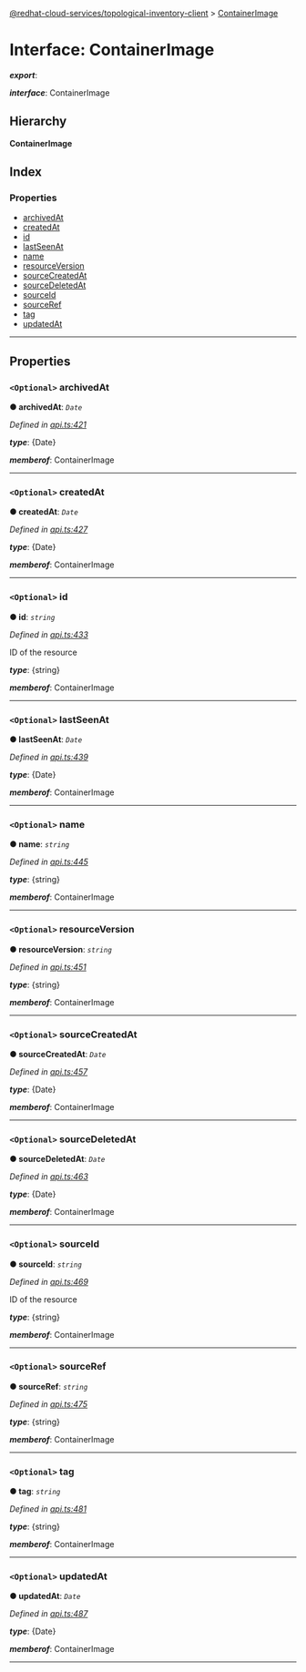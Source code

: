 [@redhat-cloud-services/topological-inventory-client](../README.md) > [ContainerImage](../interfaces/containerimage.md)

# Interface: ContainerImage

*__export__*: 

*__interface__*: ContainerImage

## Hierarchy

**ContainerImage**

## Index

### Properties

* [archivedAt](containerimage.md#archivedat)
* [createdAt](containerimage.md#createdat)
* [id](containerimage.md#id)
* [lastSeenAt](containerimage.md#lastseenat)
* [name](containerimage.md#name)
* [resourceVersion](containerimage.md#resourceversion)
* [sourceCreatedAt](containerimage.md#sourcecreatedat)
* [sourceDeletedAt](containerimage.md#sourcedeletedat)
* [sourceId](containerimage.md#sourceid)
* [sourceRef](containerimage.md#sourceref)
* [tag](containerimage.md#tag)
* [updatedAt](containerimage.md#updatedat)

---

## Properties

<a id="archivedat"></a>

### `<Optional>` archivedAt

**● archivedAt**: *`Date`*

*Defined in [api.ts:421](https://github.com/RedHatInsights/javascript-clients/blob/master/packages/topological-inventory/api.ts#L421)*

*__type__*: {Date}

*__memberof__*: ContainerImage

___
<a id="createdat"></a>

### `<Optional>` createdAt

**● createdAt**: *`Date`*

*Defined in [api.ts:427](https://github.com/RedHatInsights/javascript-clients/blob/master/packages/topological-inventory/api.ts#L427)*

*__type__*: {Date}

*__memberof__*: ContainerImage

___
<a id="id"></a>

### `<Optional>` id

**● id**: *`string`*

*Defined in [api.ts:433](https://github.com/RedHatInsights/javascript-clients/blob/master/packages/topological-inventory/api.ts#L433)*

ID of the resource

*__type__*: {string}

*__memberof__*: ContainerImage

___
<a id="lastseenat"></a>

### `<Optional>` lastSeenAt

**● lastSeenAt**: *`Date`*

*Defined in [api.ts:439](https://github.com/RedHatInsights/javascript-clients/blob/master/packages/topological-inventory/api.ts#L439)*

*__type__*: {Date}

*__memberof__*: ContainerImage

___
<a id="name"></a>

### `<Optional>` name

**● name**: *`string`*

*Defined in [api.ts:445](https://github.com/RedHatInsights/javascript-clients/blob/master/packages/topological-inventory/api.ts#L445)*

*__type__*: {string}

*__memberof__*: ContainerImage

___
<a id="resourceversion"></a>

### `<Optional>` resourceVersion

**● resourceVersion**: *`string`*

*Defined in [api.ts:451](https://github.com/RedHatInsights/javascript-clients/blob/master/packages/topological-inventory/api.ts#L451)*

*__type__*: {string}

*__memberof__*: ContainerImage

___
<a id="sourcecreatedat"></a>

### `<Optional>` sourceCreatedAt

**● sourceCreatedAt**: *`Date`*

*Defined in [api.ts:457](https://github.com/RedHatInsights/javascript-clients/blob/master/packages/topological-inventory/api.ts#L457)*

*__type__*: {Date}

*__memberof__*: ContainerImage

___
<a id="sourcedeletedat"></a>

### `<Optional>` sourceDeletedAt

**● sourceDeletedAt**: *`Date`*

*Defined in [api.ts:463](https://github.com/RedHatInsights/javascript-clients/blob/master/packages/topological-inventory/api.ts#L463)*

*__type__*: {Date}

*__memberof__*: ContainerImage

___
<a id="sourceid"></a>

### `<Optional>` sourceId

**● sourceId**: *`string`*

*Defined in [api.ts:469](https://github.com/RedHatInsights/javascript-clients/blob/master/packages/topological-inventory/api.ts#L469)*

ID of the resource

*__type__*: {string}

*__memberof__*: ContainerImage

___
<a id="sourceref"></a>

### `<Optional>` sourceRef

**● sourceRef**: *`string`*

*Defined in [api.ts:475](https://github.com/RedHatInsights/javascript-clients/blob/master/packages/topological-inventory/api.ts#L475)*

*__type__*: {string}

*__memberof__*: ContainerImage

___
<a id="tag"></a>

### `<Optional>` tag

**● tag**: *`string`*

*Defined in [api.ts:481](https://github.com/RedHatInsights/javascript-clients/blob/master/packages/topological-inventory/api.ts#L481)*

*__type__*: {string}

*__memberof__*: ContainerImage

___
<a id="updatedat"></a>

### `<Optional>` updatedAt

**● updatedAt**: *`Date`*

*Defined in [api.ts:487](https://github.com/RedHatInsights/javascript-clients/blob/master/packages/topological-inventory/api.ts#L487)*

*__type__*: {Date}

*__memberof__*: ContainerImage

___

